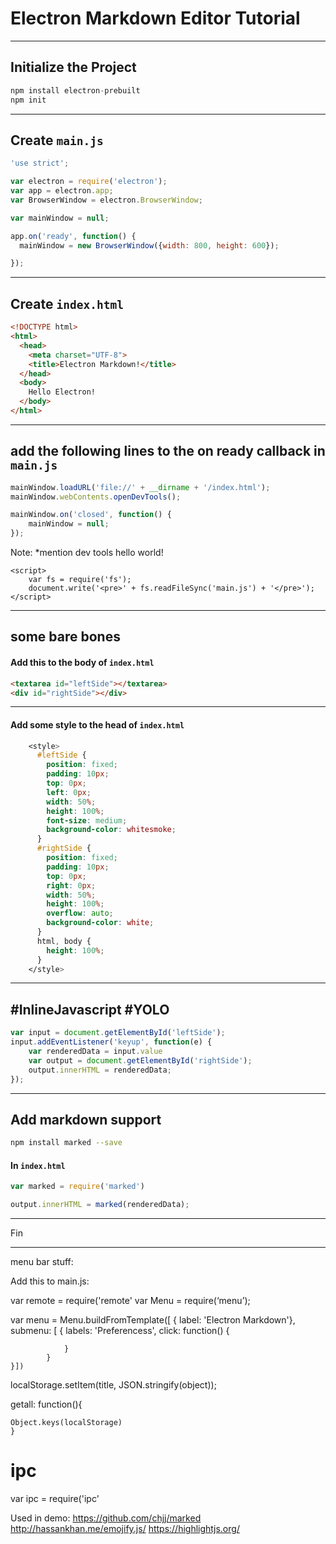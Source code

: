 # Electron Markdown Editor Tutorial

---

## Initialize the Project

```js
npm install electron-prebuilt
npm init
```


----

## Create `main.js`

```js
'use strict';

var electron = require('electron');
var app = electron.app;
var BrowserWindow = electron.BrowserWindow;

var mainWindow = null;

app.on('ready', function() {
  mainWindow = new BrowserWindow({width: 800, height: 600});

});
```

----

## Create `index.html`

```html
<!DOCTYPE html>
<html>
  <head>
    <meta charset="UTF-8">
    <title>Electron Markdown!</title>
  </head>
  <body>
  	Hello Electron!
  </body>
</html>
```

----

## add the following lines to the on ready callback in `main.js`

```js
mainWindow.loadURL('file://' + __dirname + '/index.html');
mainWindow.webContents.openDevTools();

mainWindow.on('closed', function() {
	mainWindow = null;
});
```

Note:
*mention dev tools
hello world!

```
<script>
	var fs = require('fs');
	document.write('<pre>' + fs.readFileSync('main.js') + '</pre>');
</script>
```

---

## some bare bones

#### Add this to the body of `index.html`
```html
<textarea id="leftSide"></textarea>
<div id="rightSide"></div>
```

----

#### Add some style to the head of `index.html`
```css
    <style>
      #leftSide {
        position: fixed;
        padding: 10px;
        top: 0px;
        left: 0px;
        width: 50%;
        height: 100%;
        font-size: medium;
        background-color: whitesmoke;
      }
      #rightSide {
        position: fixed;
        padding: 10px;
        top: 0px;
        right: 0px;
        width: 50%;
        height: 100%;
        overflow: auto;
        background-color: white;
      }
      html, body {
        height: 100%;
      }
    </style>
```

---

##  #InlineJavascript #YOLO

```js
var input = document.getElementById('leftSide');
input.addEventListener('keyup', function(e) {
	var renderedData = input.value
	var output = document.getElementById('rightSide');
	output.innerHTML = renderedData;
});
```

---

## Add markdown support
```bash
npm install marked --save
```

#### In `index.html`
```js
var marked = require('marked')

output.innerHTML = marked(renderedData);
```


---
Fin

----



menu bar stuff:

Add this to main.js:

var remote = require('remote'
var Menu = require(‘menu’);

var menu = Menu.buildFromTemplate([
	{ label: 'Electron Markdown'},
		submenu: [
			{
				labels: 'Preferencess',
				click: function() {

				}
			}
	}])
	
localStorage.setItem(title, JSON.stringify(object));


getall: function(){
    
    Object.keys(localStorage)
    }

# ipc

var ipc = require('ipc'




Used in demo:  https://github.com/chjj/marked
http://hassankhan.me/emojify.js/
https://highlightjs.org/









